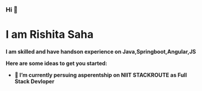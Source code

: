 ### Hi 👋

<h1>I am Rishita Saha</h1>

<h4>I am skilled and have handson experience  on Java,Springboot,Angular,JS

Here are some ideas to get you started:

- 🔭 I’m currently persuing asperentship on NIIT STACKROUTE as Full Stack Devloper
<!-- - 🌱 I’m currently learning ...
- 👯 I’m looking to collaborate on ...
- 🤔 I’m looking for help with ...
- 💬 Ask me about ...
- 📫 How to reach me: ...
- 😄 Pronouns: ...
- ⚡ Fun fact: ... -->

